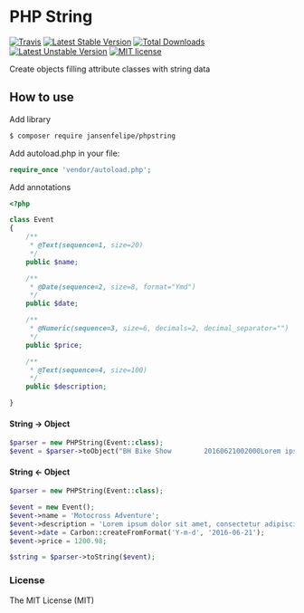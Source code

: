 # PHP String
[![Travis](https://travis-ci.org/jansenfelipe/phpstring.svg?branch=2.0)](https://travis-ci.org/jansenfelipe/phpstring)
[![Latest Stable Version](https://poser.pugx.org/jansenfelipe/phpstring/v/stable.svg)](https://packagist.org/packages/jansenfelipe/phpstring) 
[![Total Downloads](https://poser.pugx.org/jansenfelipe/cnpj-gratis/downloads.svg)](https://packagist.org/packages/jansenfelipe/phpstring) 
[![Latest Unstable Version](https://poser.pugx.org/jansenfelipe/cnpj-gratis/v/unstable.svg)](https://packagist.org/packages/jansenfelipe/cnpj-gratis)
[![MIT license](https://poser.pugx.org/jansenfelipe/cnpj-gratis/license.svg)](http://opensource.org/licenses/MIT)

Create objects filling attribute classes with string data

## How to use

Add library

```sh
$ composer require jansenfelipe/phpstring
```

Add autoload.php in your file:

```php
require_once 'vendor/autoload.php';  
```

Add annotations
```php
<?php

class Event
{
    /**
     * @Text(sequence=1, size=20)
     */
    public $name;

    /**
     * @Date(sequence=2, size=8, format="Ymd")
     */
    public $date;

    /**
     * @Numeric(sequence=3, size=6, decimals=2, decimal_separator="")
     */
    public $price;

    /**
     * @Text(sequence=4, size=100)
     */
    public $description;

}
```

#### String -> Object

```php
$parser = new PHPString(Event::class);
$event = $parser->toObject("BH Bike Show        20160621002000Lorem ipsum dolor sit amet, consectetur adipiscing elit. Fusce consequat augue at hendrerit posuere.");
```

#### String <- Object

```php
$parser = new PHPString(Event::class);

$event = new Event();
$event->name = 'Motocross Adventure';
$event->description = 'Lorem ipsum dolor sit amet, consectetur adipiscing elit. Fusce consequat augue at hendrerit posuere.';
$event->date = Carbon::createFromFormat('Y-m-d', '2016-06-21');
$event->price = 1200.98;

$string = $parser->toString($event);
```

### License

The MIT License (MIT)
